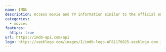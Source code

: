 ```yaml
---
name: IMDb
description: Access movie and TV information similar to the official one. Get Title, Year, Metascore Rating, IMDB rating, Release date, Runtime, Genre, Directors, Writers, Actors, Plot, Awards, Posters,etc…
categories:
  - movies
features:
  https: true
url: https://imdb-api.com/api
logo: https://seeklogo.com/images/I/imdb-logo-AF81176825-seeklogo.com.jpg
---
```

